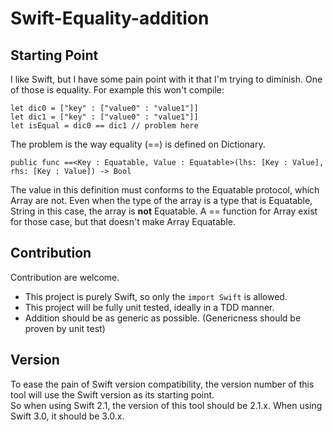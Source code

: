 # Swift-Equality-addition

## Starting Point
I like Swift, but I have some pain point with it that I'm trying to diminish. One of those is equality. For example this won't compile:
```
let dic0 = ["key" : ["value0" : "value1"]]
let dic1 = ["key" : ["value0" : "value1"]]
let isEqual = dic0 == dic1 // problem here
```
The problem is the way equality (==) is defined on Dictionary.
```
public func ==<Key : Equatable, Value : Equatable>(lhs: [Key : Value], rhs: [Key : Value]) -> Bool
```
The value in this definition must conforms to the Equatable protocol, which Array are not. Even when the type of the array is a type that is Equatable, String in this case, the array is **not** Equatable. A == function for Array exist for those case, but that doesn't make Array Equatable.

## Contribution
Contribution are welcome.
+ This project is purely Swift, so only the ```import Swift``` is allowed.  
+ This project will be fully unit tested, ideally in a TDD manner.  
+ Addition should be as generic as possible. (Genericness should be proven by unit test)

## Version
To ease the pain of Swift version compatibility, the version number of this tool will use the Swift version as its starting point.  
So when using Swift 2.1, the version of this tool should be 2.1.x. When using Swift 3.0, it should be 3.0.x.
